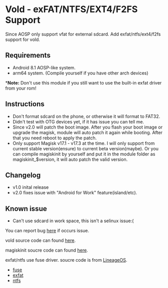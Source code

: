 # Vold - exFAT/NTFS/EXT4/F2FS Support

Since AOSP only support vfat for external sdcard. Add exfat/ntfs/ext4/f2fs support for vold.

## Requirements
- Android 8.1 AOSP-like system.
- arm64 system. (Compile yourself if you have other arch devices)

*__Note:__ Don't use this module if you still want to use the built-in exfat driver from your rom!

## Instructions
- Don't format sdcard on the phone, or otherwise it will format to FAT32.
- Didn't test with OTG devices yet, if it has issue you can tell me.
- Since v2.0 will patch the boot image. After you flash your boot image or upgrade the magisk, module will auto patch it again while booting. After that you need reboot to apply the patch.
- Only support Magisk v17.1 - v17.3 at the time. I will only support from current stable version(ensure) to current beta version(maybe). Or you can compile magiskinit by yourself and put it in the module folder as magiskinit_$version, it will auto patch the valid version.

## Changelog
- v1.0 inital release
- v2.0 fixes issue with "Android for Work" feature(island/etc).

## Known issue
- Can't use sdcard in work space, this isn't a selinux issue:(

You can report bug [here](https://github.com/noname8964/vold-posix/issues) if occurs issue.

vold source code can found [here](https://github.com/noname8964/system_vold).

magiskinit soucre code can found [here](https://github.com/noname8964/Magisk/blob/vold-posix/native/jni/init.c).

exfat/ntfs use fuse driver. soucre code is from [LineageOS](https://github.com/LineageOS).

- [fuse](https://github.com/LineageOS/android_external_fuse)
- [exfat](https://github.com/LineageOS/android_external_exfat)
- [ntfs](https://github.com/LineageOS/android_external_ntfs-3g)
